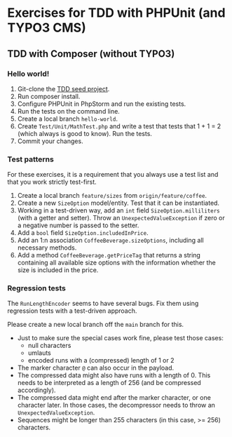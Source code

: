# Exercises for TDD with PHPUnit (and TYPO3 CMS)

## TDD with Composer (without TYPO3)

### Hello world!

1. Git-clone the [TDD seed project](https://github.com/oliverklee/tdd-seed).
1. Run composer install.
1. Configure PHPUnit in PhpStorm and run the existing tests.
1. Run the tests on the command line.
1. Create a local branch `hello-world`.
1. Create `Test/Unit/MathTest.php` and write a test that tests that 1 + 1 = 2
   (which always is good to know). Run the tests.
1. Commit your changes.

### Test patterns

For these exercises, it is a requirement that you always use a test list and
that you work strictly test-first.

1. Create a local branch `feature/sizes` from `origin/feature/coffee`.
1. Create a new `SizeOption` model/entity. Test that it can be instantiated.
1. Working in a test-driven way, add an `int` field `SizeOption.milliliters`
   (with a getter and setter).
   Throw an `UnexpectedValueException` if zero or a negative number is passed
   to the setter.
1. Add a `bool` field `SizeOption.includedInPrice`.
1. Add an 1:n association `CoffeeBeverage.sizeOptions`, including all necessary
   methods.
1. Add a method `CoffeeBeverage.getPriceTag` that returns a string containing
   all available size options with the information whether the size is included
   in the price.

### Regression tests

The `RunLengthEncoder` seems to have several bugs. Fix them using regression
tests with a test-driven approach.

Please create a new local branch off the `main` branch for this.

- Just to make sure the special cases work fine, please test those cases:
  - null characters
  - umlauts
  - encoded runs with a (compressed) length of 1 or 2
- The marker character `@` can also occur in the payload.
- The compressed data might also have runs with a length of 0. This needs to
  be interpreted as a length of 256 (and be compressed accordingly).
- The compressed data might end after the marker character, or one character
  later. In those cases, the decompressor needs to throw an
  `UnexpectedValueException`.
- Sequences might be longer than 255 characters (in this case, >= 256)
  characters.
